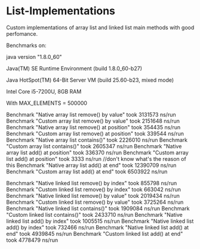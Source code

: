 # List-Implementations

Custom implementations of array list and linked list main methods with good perfomance.

Benchmarks on:

java version "1.8.0_60"

Java(TM) SE Runtime Environment (build 1.8.0_60-b27)

Java HotSpot(TM) 64-Bit Server VM (build 25.60-b23, mixed mode)

Intel Core i5-7200U, 8GB RAM

With MAX_ELEMENTS = 500000

Benchmark "Native array list remove() by value" took 3131573 ns/run
Benchmark "Custom array list remove() by value" took 2151648 ns/run
Benchmark "Native array list remove() at position" took 354435 ns/run
Benchmark "Custom array list remove() at position" took 339544 ns/run
Benchmark "Native array list contains()" took 2226010 ns/run
Benchmark "Custom array list contains()" took 2605347 ns/run
Benchmark "Native array list add() at position" took 336370 ns/run
Benchmark "Custom array list add() at position" took 3333 ns/run  //don't know what's the reason of this
Benchmark "Native array list add() at end" took 12390709 ns/run
Benchmark "Custom array list add() at end" took 6503922 ns/run

Benchmark "Native linked list remove() by index" took 855798 ns/run
Benchmark "Custom linked list remove() by index" took 663042 ns/run
Benchmark "Native linked list remove() by value" took 2019434 ns/run
Benchmark "Custom linked list remove() by value" took 3725264 ns/run
Benchmark "Native linked list contains()" took 1909084 ns/run
Benchmark "Custom linked list contains()" took 2433710 ns/run
Benchmark "Native linked list add() by index" took 1005515 ns/run
Benchmark "Native linked list add() by index" took 732466 ns/run
Benchmark "Native linked list add() at end" took 4939845 ns/run
Benchmark "Custom linked list add() at end" took 4778479 ns/run




